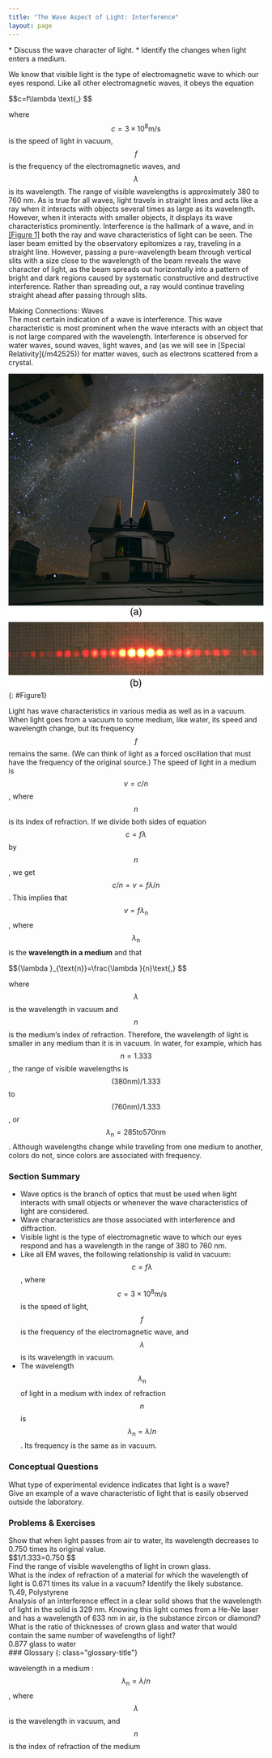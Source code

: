 ```yaml
---
title: "The Wave Aspect of Light: Interference"
layout: page
---
```


<div class="abstract" markdown="1">
* Discuss the wave character of light.
* Identify the changes when light enters a medium.
</div>

We know that visible light is the type of electromagnetic wave to which our eyes
respond. Like all other electromagnetic waves, it obeys the equation

<div class="equation" >
 $$c=f\lambda \text{,} $$
</div>

where $$c=3 \times 10^{8} \text{m/s} $$ is the speed of light in vacuum, $$f $$
is the frequency of the electromagnetic waves, and $$\lambda $$ is its
wavelength. The range of visible wavelengths is approximately 380 to 760 nm. As
is true for all waves, light travels in straight lines and acts like a ray when
it interacts with objects several times as large as its wavelength. However,
when it interacts with smaller objects, it displays its wave characteristics
prominently. Interference is the hallmark of a wave, and
in [[Figure 1]](#Figure1) both the ray and wave characteristics of light can be
seen. The laser beam emitted by the observatory epitomizes a ray, traveling in a
straight line. However, passing a pure-wavelength beam through vertical slits
with a size close to the wavelength of the beam reveals the wave character of
light, as the beam spreads out horizontally into a pattern of bright and dark
regions caused by systematic constructive and destructive interference. Rather
than spreading out, a ray would continue traveling straight ahead after passing
through slits.

<div class="note" data-has-label="true" data-label="" markdown="1">
<div class="title">
Making Connections: Waves
</div>
The most certain indication of a wave is interference. This wave characteristic is most prominent when the wave interacts with an object that is not large compared with the wavelength. Interference is observed for water waves, sound waves, light waves, and (as we will see in [Special Relativity](/m42525)) for matter waves, such as electrons scattered from a crystal.

</div>

![Part a of the figure shows a thin bright orange laser beam emitted from an observatory traveling in a straight line up into a starry sky. Part b of the figure shows a horizontal pattern of orange red spots produced when a laser beam has passed through a grid of slits. The central spot is the brightest and the spots get dimmer as you move away from the center..](../resources/Figure_28_01_01a.jpg "(a) The laser beam emitted by an observatory acts like a ray, traveling in a straight line. This laser beam is from the Paranal Observatory of the European Southern Observatory. (credit: Yuri Beletsky, European Southern Observatory) (b) A laser beam passing through a grid of vertical slits produces an interference pattern&#x2014;characteristic of a wave. (credit: Shim'on and Slava Rybka, Wikimedia Commons)")
{: #Figure1}

Light has wave characteristics in various media as well as in a vacuum. When
light goes from a vacuum to some medium, like water, its speed and wavelength
change, but its frequency $$f $$ remains the same. (We can think of light as a
forced oscillation that must have the frequency of the original source.) The
speed of light in a medium is $$v=c/n $$ , where $$n $$ is its index of
refraction. If we divide both sides of equation $$c=f\lambda $$ by $$n $$ , we
get $$c/n=v=f\lambda /n $$ . This implies that $$v=f{\lambda }_{\text{n}} $$ ,
where $${\lambda }_{\text{n}} $$ is the **wavelength in a medium** and that

<div class="equation" >
 $${\lambda }_{\text{n}}=\frac{\lambda }{n}\text{,} $$
</div>

where $$\lambda $$ is the wavelength in vacuum and $$n $$ is the medium’s index
of refraction. Therefore, the wavelength of light is smaller in any medium than
it is in vacuum. In water, for example, which has $$n=1.333 $$ , the range of
visible wavelengths is $$\left(380 \text{nm}\right)/1.333 $$ to $$\left(760
\text{nm}\right)/1.333 $$ , or $${\lambda }_{\text{n}}=285 \text{to} 570
\text{nm} $$ . Although wavelengths change while traveling from one medium to
another, colors do not, since colors are associated with frequency.

### Section Summary

* Wave optics is the branch of optics that must be used when light interacts
  with small objects or whenever the wave characteristics of light are
  considered.
* Wave characteristics are those associated with interference and diffraction.
* Visible light is the type of electromagnetic wave to which our eyes respond
  and has a wavelength in the range of 380 to 760 nm.
* Like all EM waves, the following relationship is valid in vacuum:
  $$c=f\lambda $$ , where $$c=3 \times 10^{8} \text{m/s} $$ is the speed of
  light, $$f $$ is the frequency of the electromagnetic wave, and $$\lambda $$
  is its wavelength in vacuum.
* The wavelength $${\lambda }_{\text{n}} $$ of light in a medium with index of
  refraction $$n $$ is $${\lambda }_{\text{n}}=\lambda /n $$ . Its frequency is
  the same as in vacuum.

### Conceptual Questions

<div class="exercise" data-element-type="conceptual-questions">
<div class="problem" markdown="1">
What type of experimental evidence indicates that light is a wave?

</div>
</div>

<div class="exercise" data-element-type="conceptual-questions">
<div class="problem" markdown="1">
Give an example of a wave characteristic of light that is easily observed outside the laboratory.

</div>
</div>

### Problems &amp; Exercises

<div class="exercise" data-element-type="problems-exercises">
<div class="problem" markdown="1">
Show that when light passes from air to water, its wavelength decreases to 0.750 times its original value.

</div>
<div class="solution" markdown="1">
 $$1/1.333=0.750 $$
</div>
</div>

<div class="exercise" data-element-type="problems-exercises">
<div class="problem" markdown="1">
Find the range of visible wavelengths of light in crown glass.

</div>
</div>

<div class="exercise" data-element-type="problems-exercises">
<div class="problem" markdown="1">
What is the index of refraction of a material for which the wavelength of light is 0.671 times its value in a vacuum? Identify the likely substance.

</div>
<div class="solution" markdown="1">
1\.49, Polystyrene

</div>
</div>

<div class="exercise" data-element-type="problems-exercises">
<div class="problem" markdown="1">
Analysis of an interference effect in a clear solid shows that the wavelength of light in the solid is 329 nm. Knowing this light comes from a He-Ne laser and has a wavelength of 633 nm in air, is the substance zircon or diamond?

</div>
</div>

<div class="exercise" data-element-type="problems-exercises">
<div class="problem" markdown="1">
What is the ratio of thicknesses of crown glass and water that would contain the same number of wavelengths of light?

</div>
<div class="solution" markdown="1">
0.877 glass to water

</div>
</div>

<div class="glossary" markdown="1">
### Glossary
{: class="glossary-title"}

wavelength in a medium
:  $${\lambda }_{\text{n}}=\lambda /n $$ , where $$\lambda $$ is the wavelength
in vacuum, and $$n $$ is the index of refraction of the medium 

</div>
